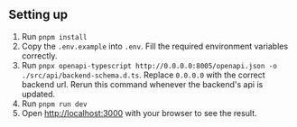 ## Setting up

1. Run `pnpm install`
2. Copy the `.env.example` into `.env`. Fill the required environment variables correctly.
3. Run `pnpx openapi-typescript http://0.0.0.0:8005/openapi.json -o ./src/api/backend-schema.d.ts`. Replace `0.0.0.0` with the correct backend url. Rerun this command whenever the backend's api is updated.
4. Run `pnpm run dev`
5. Open [http://localhost:3000](http://localhost:3000) with your browser to see the result.
